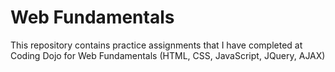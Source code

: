 # Web Fundamentals

This repository contains practice assignments that I have completed at Coding Dojo for Web Fundamentals (HTML, CSS, JavaScript, JQuery, AJAX)
